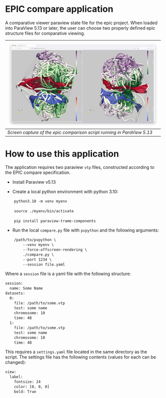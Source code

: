 # EPIC compare application

A comparative viewer paraview state file for the epic project. When loaded into ParaView 5.13 or later,
the user can choose two properly defined epic structure files for comparative viewing.

|![screen capture](doc/img/compare.png)|
| ---- |
|*Screen capture of the epic comparison script running in ParaView 5.13*| 

# How to use this application

The application requires two paraview `vtp` files, constructed according to the EPIC compare
specification.

- Install Paraview v5.13

- Create a local python environment with python 3.10:

```
    python3.10 -m venv myenv

    source ./myenv/bin/activate       

    pip install paraview-trame-components
```

- Run the local `compare.py` file with `pvpython` and the following arguments:

```
    /path/to/pvpython \
        --venv myenv \
        --force-offscreen-rendering \
        ./compare.py \
        --port 1234 \
        --session file.yaml
```
Where a `session` file is a yaml file with the following structure:
```
session:
  name: Some Name
datasets:
  0:
    file: /path/to/some.vtp
    test: some name
    chromosome: 10
    time: 48
  1:
    file: /path/to/some.vtp
    test: some name
    chromosome: 10
    time: 48
```

This requires a `settings.yaml` file located in the same directory as the script.
The settings file has the following contents (values for each can be changed):
```
view:
  label: 
    fontsize: 24
    color: [0, 0, 0]
    bold: True
```

